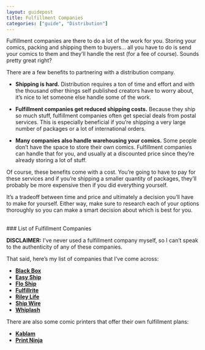 ```yaml
---
layout: guidepost
title: Fulfillment Companies
categories: ["guide", "Distribution"]
---
```


Fulfillment companies are there to do a lot of the work for you. Storing your comics, packing and shipping them to buyers... all you have to do is send your comics to them and they’ll handle the rest (for a fee of course). Sounds pretty great right?

There are a few benefits to partnering with a distribution company.

- **Shipping is hard.** Distribution requires a ton of time and effort and with the thousand other things self published creators have to worry about, it’s nice to let someone else handle some of the work.

- **Fulfillment companies get reduced shipping costs.** Because they ship so much stuff, fulfillment companies often get special deals from postal services. This is especially beneficial if you’re shipping a very large number of packages or a lot of international orders.

- **Many companies also handle warehousing your comics.** Some people don’t have the space to store their own comics. Fulfillment companies can handle that for you, and usually at a discounted price since they’re already storing a lot of stuff.

Of course, these benefits come with a cost. You’re going to have to pay for these services and if you’re shipping a smaller quantity of packages, they’ll probably be more expensive then if you did everything yourself.

It’s a tradeoff between time and price and ultimately a decision you’ll have to make for yourself. Either way, make sure to research each of your options thoroughly so you can make a smart decision about which is best for you.

<br>
### List of Fulfillment Companies

**DISCLAIMER:** I’ve never used a fulfillment company myself, so I can’t speak to the authenticity of any of these companies.

That said, here’s my list of companies that I’ve come across:

- **[Black Box](https://www.blackbox.cool/)**
- **[Easy Ship](https://www.easyship.com/worldwide-crowdfunding-shipping )**
- **[Flo Ship](https://www.floship.com/get-a-quote/)**
- **[Fulfillrite](https://fulfillrite.com/crowdfunding)**
- **[Riley Life](https://www.rileylife.com/kickstarter )**
- **[Ship Wire](https://www.shipwire.com/w/support/kickstarter-fulfillment-shipping-rewards/)**
- **[Whiplash](https://www.whiplashmerch.com/kickstarter )**

There are also some comic printers that offer their own fulfillment plans:

- **[Kablam](https://ka-blam.com/main/kickstarter-reward-fulfillment-at-no-extra-cost-yep/)**
- **[Print Ninja](http://www.printninja.com/printing-resource-center/beyond-printing/warehousing-and-fulfillment)**